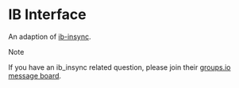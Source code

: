 <!-- # Copyright Justin R. Goheen.
#
# Licensed under the Apache License, Version 2.0 (the "License");
# you may not use this file except in compliance with the License.
# You may obtain a copy of the License at
#
#     http://www.apache.org/licenses/LICENSE-2.0
#
# Unless required by applicable law or agreed to in writing, software
# distributed under the License is distributed on an "AS IS" BASIS,
# WITHOUT WARRANTIES OR CONDITIONS OF ANY KIND, either express or implied.
# See the License for the specific language governing permissions and
# limitations under the License. -->

# IB Interface

An adaption of [ib-insync](https://github.com/erdewit/ib_insync).

> [!NOTE]
> If you have an ib_insync related question, please join their [groups.io message board](https://groups.io/g/insync). 
 
